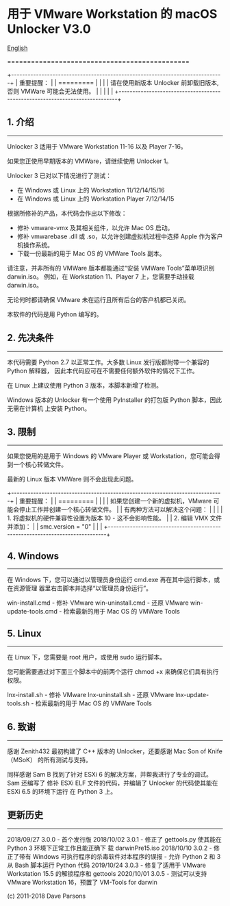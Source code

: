 # 用于 VMware Workstation 的 macOS Unlocker V3.0

[English](readme.md)

==============================================

+-----------------------------------------------------------------------------+
| 重要提醒：                                                                    |
| =========                                                                   |
|                                                                             |
| 请在使用新版本 Unlocker 前卸载旧版本,否则 VMWare 可能会无法使用。                  |
|                                                                             |
|                                                                             |
+-----------------------------------------------------------------------------+

## 1. 介绍

---

Unlocker 3 适用于 VMware Workstation 11-16 以及 Player 7-16。

如果您正使用早期版本的 VMWare，请继续使用 Unlocker 1。

Unlocker 3 已对以下情况进行了测试：

* 在 Windows 或 Linux 上的 Workstation 11/12/14/15/16
* 在 Windows 或 Linux 上的 Workstation Player 7/12/14/15

根据所修补的产品，本代码会作出以下修改：

* 修补 vmware-vmx 及其相关组件，以允许 Mac OS 启动。
* 修补 vmwarebase .dll 或 .so，以允许创建虚拟机过程中选择 Apple 作为客户机操作系统。
* 下载一份最新的用于 Mac OS 的 VMWare Tools 副本。

请注意，并非所有的 VMWare 版本都能通过“安装 VMWare Tools”菜单项识别 darwin.iso。
例如，在 Workstation 11、Player 7 上，您需要手动挂载 darwin.iso。

无论何时都请确保 VMware 未在运行且所有后台的客户机都已关闭。

本软件的代码是用 Python 编写的。

## 2. 先决条件

---

本代码需要 Python 2.7 以正常工作。大多数 Linux 发行版都附带一个兼容的 Python 解释器，
因此本代码应可在不需要任何额外软件的情况下工作。

在 Linux 上建议使用 Python 3 版本，本脚本新增了检测。

Windows 版本的 Unlocker 有一个使用 PyInstaller 的打包版 Python 脚本，因此无需在计算机
上安装 Python。

## 3. 限制

---

如果您使用的是用于 Windows 的 VMware Player 或 Workstation，您可能会得到一个核心转储文件。

最新的 Linux 版本 VMWare 则不会出现此问题。

+-----------------------------------------------------------------------------+
| 重要提醒：                                                                    |
| =========                                                                   |
|                                                                             |
| 如果您创建一个新的虚拟机，VMware 可能会停止工作并创建一个核心转储文件。                |
| 有两种方法可以解决这个问题：                                                     |
|                                                                             |
| 1. 将虚拟机的硬件兼容性设置为版本 10 - 这不会影响性能。                    |
| 2. 编辑 VMX 文件并添加：                                                       |
|    smc.version = "0"                                                        |
|                                                                             |
+-----------------------------------------------------------------------------+

## 4. Windows

---

在 Windows 下，您可以通过以管理员身份运行 cmd.exe 再在其中运行脚本，或在资源管理
器里右击脚本并选择“以管理员身份运行”。

win-install.cmd   - 修补 VMware
win-uninstall.cmd - 还原 VMware
win-update-tools.cmd - 检索最新的用于 Mac OS 的 VMWare Tools

## 5. Linux

---

在 Linux 下，您需要是 root 用户，或使用 sudo 运行脚本。

您可能需要通过对下面三个脚本中的前两个运行 chmod +x 来确保它们具有执行权限。

lnx-install.sh   - 修补 VMware
lnx-uninstall.sh - 还原 VMware
lnx-update-tools.sh - 检索最新的用于 Mac OS 的 VMWare Tools

## 6. 致谢

---

感谢 Zenith432 最初构建了 C++ 版本的 Unlocker，还要感谢 Mac Son of Knife（MSoK）
的所有测试与支持。

同样感谢 Sam B 找到了针对 ESXi 6 的解决方案，并帮我进行了专业的调试。Sam 还编写了
修补 ESXi ELF 文件的代码，并编辑了 Unlocker 的代码使其能在 ESXi 6.5 的环境下运行
在 Python 3 上。

## 更新历史

---

2018/09/27 3.0.0 - 首个发行版
2018/10/02 3.0.1 - 修正了 gettools.py 使其能在 Python 3 环境下正常工作且能正确下
                   载 darwinPre15.iso
2018/10/10 3.0.2 - 修正了带有 Windows 可执行程序的杀毒软件对本程序的误报
                 - 允许 Python 2 和 3 从 Bash 脚本运行 Python 代码
2019/10/24 3.0.3 - 修复了适用于 VMware Workstation 15.5 的解锁程序和 gettools
2020/10/01 3.0.5 - 测试可以支持 VMware Workstation 16，预置了 VM-Tools for darwin

(c) 2011-2018 Dave Parsons
